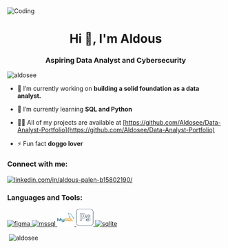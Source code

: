 <img align="center" alt="Coding" width="700" src="https://media1.tenor.com/m/kqlEI-zeRL4AAAAC/pixelart.gif">


<h1 align="center">Hi 👋, I'm Aldous</h1>
<h3 align="center">Aspiring Data Analyst and Cybersecurity</h3>

<p align="left"> <img src="https://komarev.com/ghpvc/?username=aldosee&label=Profile%20views&color=0e75b6&style=flat" alt="aldosee" /> </p>

- 🔭 I’m currently working on **building a solid foundation as a data analyst.**

- 🌱 I’m currently learning **SQL and Python**

- 👨‍💻 All of my projects are available at [https://github.com/Aldosee/Data-Analyst-Portfolio](https://github.com/Aldosee/Data-Analyst-Portfolio)

- ⚡ Fun fact **doggo lover**

<h3 align="left">Connect with me:</h3>
<p align="left">
<a href="https://linkedin.com/in/linkedin.com/in/aldous-palen-b15802190/" target="blank"><img align="center" src="https://raw.githubusercontent.com/rahuldkjain/github-profile-readme-generator/master/src/images/icons/Social/linked-in-alt.svg" alt="linkedin.com/in/aldous-palen-b15802190/" height="30" width="40" /></a>
</p>

<h3 align="left">Languages and Tools:</h3>
<p align="left"> <a href="https://www.figma.com/" target="_blank" rel="noreferrer"> <img src="https://www.vectorlogo.zone/logos/figma/figma-icon.svg" alt="figma" width="40" height="40"/> </a> <a href="https://www.microsoft.com/en-us/sql-server" target="_blank" rel="noreferrer"> <img src="https://www.svgrepo.com/show/303229/microsoft-sql-server-logo.svg" alt="mssql" width="40" height="40"/> </a> <a href="https://www.mysql.com/" target="_blank" rel="noreferrer"> <img src="https://raw.githubusercontent.com/devicons/devicon/master/icons/mysql/mysql-original-wordmark.svg" alt="mysql" width="40" height="40"/> </a> <a href="https://www.photoshop.com/en" target="_blank" rel="noreferrer"> <img src="https://raw.githubusercontent.com/devicons/devicon/master/icons/photoshop/photoshop-line.svg" alt="photoshop" width="40" height="40"/> </a> <a href="https://www.sqlite.org/" target="_blank" rel="noreferrer"> <img src="https://www.vectorlogo.zone/logos/sqlite/sqlite-icon.svg" alt="sqlite" width="40" height="40"/> </a> </p>

<p>&nbsp;<img align="center" src="https://github-readme-stats.vercel.app/api?username=aldosee&show_icons=true&locale=en" alt="aldosee" /></p>

